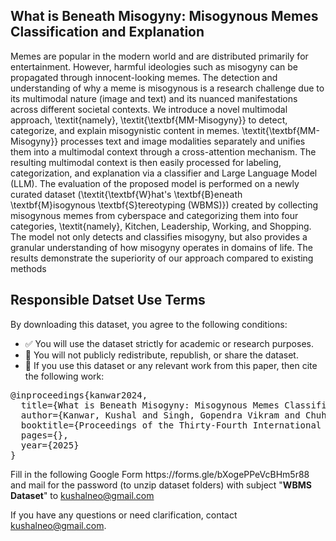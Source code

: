 <!-- Add this above or below the download link in thanks.html -->

<h2>What is Beneath Misogyny: Misogynous Memes Classification and Explanation</h2>
<p>Memes are popular in the modern world and are distributed primarily for entertainment. However, harmful ideologies such as misogyny can be propagated through innocent-looking memes. The detection and understanding of why a meme is misogynous is a research challenge due to its multimodal nature (image and text) and its nuanced manifestations across different societal contexts. We introduce a novel multimodal approach, \textit{namely}, \textit{\textbf{MM-Misogyny}} to detect, categorize, and explain misogynistic content in memes. \textit{\textbf{MM-Misogyny}} processes text and image modalities separately and unifies them into a multimodal context through a cross-attention mechanism. The resulting multimodal context is then easily processed for labeling, categorization, and explanation via a classifier and Large Language Model (LLM). The evaluation of the proposed model is performed on a newly curated dataset (\textit{\textbf{W}hat's \textbf{B}eneath \textbf{M}isogynous \textbf{S}tereotyping (WBMS)}) created by collecting misogynous memes from cyberspace and categorizing them into four categories, \textit{namely}, Kitchen, Leadership, Working, and Shopping. The model not only detects and classifies misogyny, but also provides a granular understanding of how misogyny operates in domains of life. The results demonstrate the superiority of our approach compared to existing methods</p>

<h2>Responsible Datset Use Terms</h2>
<p>By downloading this dataset, you agree to the following conditions:</p>
<ul>
  <li>✅ You will use the dataset strictly for academic or research purposes.</li>
  <li>🚫 You will not publicly redistribute, republish, or share the dataset.</li>
  <li>📖 If you use this dataset or any relevant work from this paper, then cite the following work:</li>
</ul>

<pre>
@inproceedings{kanwar2024,
  title={What is Beneath Misogyny: Misogynous Memes Classification and Explanation},
  author={Kanwar, Kushal and Singh, Gopendra Vikram and Chuhan, Dushyant and Ekbal, Asif},
  booktitle={Proceedings of the Thirty-Fourth International Joint Conference on Artificial Intelligence},
  pages={},
  year={2025}
}
</pre>

<p> Fill in the following Google Form https://forms.gle/bXogePPeVcBHm5r88 and mail for the password (to unzip dataset folders) with subject "<B>WBMS Dataset</B>" to <a href="mailto:your@email.com">kushalneo@gmail.com</a> </p>

<p>If you have any questions or need clarification, contact <a href="mailto:your@email.com">kushalneo@gmail.com</a>.</p>


